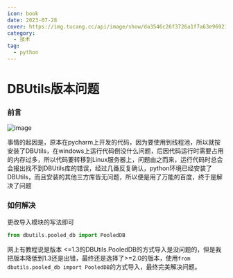 ```yaml
---
icon: book
date: 2023-07-28
cover: https://img.tucang.cc/api/image/show/da3546c26f3726a1f7a63e96921b30ff
category:
  - 技术 
tag:
  - python
---
```




# DBUtils版本问题


### 前言
![image](https://img2023.cnblogs.com/blog/2432585/202307/2432585-20230719090938564-1692406477.png)

事情的起因是，原本在pycharm上开发的代码，因为要使用到线程池，所以就按安装了DBUtils，在windows上运行代码倒没什么问题，后因代码运行时需要占用的内存过多，所以代码要转移到Linux服务器上，问题由之而来，运行代码时总会会报出找不到DBUtils库的错误，经过几番反复确认，python环境已经安装了DBUtils，而且安装的其他三方库皆无问题，所以便是用了万能的百度，终于是解决了问题


### 如何解决
更改导入模块的写法即可
```python
from dbutils.pooled_db import PooledDB
```
网上有教程说是版本 <=1.3的DBUtils.PooledDB的方式导入是没问题的，但是我把版本降低到1.3还是出错，最终还是选择了>=2.0的版本，使用`from dbutils.pooled_db import PooledDB`的方式导入，最终完美解决问题。